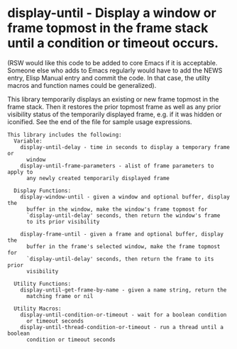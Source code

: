 # display-until - Display a window or frame topmost in the frame stack until a condition or timeout occurs.

(RSW would like this code to be added to core Emacs if it is
 acceptable.  Someone else who adds to Emacs regularly would have
 to add the NEWS entry, Elisp Manual entry and commit the code.
 In that case, the utilty macros and function names could be generalized).

This library temporarily displays an existing or new frame topmost in
the frame stack.  Then it restores the prior topmost frame as well
as any prior visibility status of the temporarily displayed frame,
e.g. if it was hidden or iconified.  See the end of the file for
sample usage expressions.

```
This library includes the following:
  Variable:
    display-until-delay - time in seconds to display a temporary frame or
      window
    display-until-frame-parameters - alist of frame parameters to apply to
      any newly created temporarily displayed frame
      
  Display Functions:
    display-window-until - given a window and optional buffer, display the
      buffer in the window, make the window's frame topmost for
      `display-until-delay' seconds, then return the window's frame
      to its prior visibility

    display-frame-until - given a frame and optional buffer, display the
      buffer in the frame's selected window, make the frame topmost for
      `display-until-delay' seconds, then return the frame to its prior
      visibility

  Utility Functions:
    display-until-get-frame-by-name - given a name string, return the
      matching frame or nil

  Utility Macros:
    display-until-condition-or-timeout - wait for a boolean condition
      or timeout seconds
    display-until-thread-condition-or-timeout - run a thread until a boolean
      condition or timeout seconds
```
